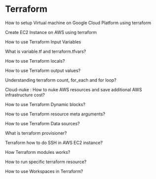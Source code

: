 # Terraform
How to setup Virtual machine on Google Cloud Platform using terraform

Create EC2 Instance on AWS using terraform

How to use Terraform Input Variables

What is variable.tf and terraform.tfvars?

How to use Terraform locals?

How to use Terraform output values?

Understanding terraform count, for_each and for loop?

Cloud-nuke : How to nuke AWS resources and save additional AWS infrastructure cost?

How to use Terraform Dynamic blocks?

How to use Terraform resource meta arguments?

How to use Terraform Data sources?

What is terraform provisioner?

Terraform how to do SSH in AWS EC2 instance?

How Terraform modules works?

How to run specific terraform resource?

How to use Workspaces in Terraform?
